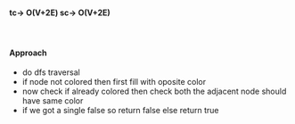 #### tc-> O(V+2E) sc-> O(V+2E)
​
#### Approach
* do dfs traversal
* if node not colored then first fill with oposite color
* now check if already colored then check both the adjacent node should have same color
* if we got a single false so return false else return true